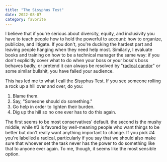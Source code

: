 ```yaml
---
title: "The Sisyphus Test"
date: 2022-08-07
category: favorite
---
```


I believe that if you're serious about diversity, equity, and inclusivity
you have to teach people how to hold the powerful to account:
how to organize, publicize, and litigate.
If you don't,
you're ducking the hardest part and leaving people hanging when they need help most.
Similarly,
I evaluate books and training on how to be a technical manager the same way:
if you don't explicitly cover what to do when your boss or your boss's boss behaves badly,
or pretend it can always be resolved by
"[radical candor](@root/2018/11/24/afraid-of-change/)"
or some similar bullshit,
you have failed your audience.

This has led me to what I call the Sisyphus Test.
If you see someone rolling a rock up a hill over and over, do you:

1. Blame them.
2. Say, "Someone should do something."
3. Go help in order to lighten their burden.
4. Dig up the hill so no one ever has to do this again.

The first seems to be most conservatives' default.
the second is the mushy middle,
while #3 is favored by well-meaning people
who want things to be better
but don't really want anything important to change.
If you pick #4 you're labelled a radical,
particularly if you say that
we should also make sure that whoever set the task
never has the power to do something like that to anyone ever again.
To me,
though,
it seems like the most sensible option.
